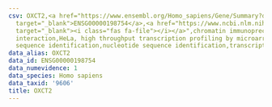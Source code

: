 ```yaml
---
csv: OXCT2,<a href="https://www.ensembl.org/Homo_sapiens/Gene/Summary?db=core;g=ENSG00000198754"
  target="_blank">ENSG00000198754</a>,<a href="https://www.ncbi.nlm.nih.gov/pubmed/17216044"
  target="_blank"><i class="fas fa-file"></i></a>",chromatin immunoprecipitation assay,direct
  interaction,HeLa, high throughput transcription profiling by microarray,nucleotide
  sequence identification,nucleotide sequence identification,transcriptional regulation,
data_alias: OXCT2
data_id: ENSG00000198754
data_numevidence: 1
data_species: Homo sapiens
data_taxid: '9606'
title: OXCT2
---
```

